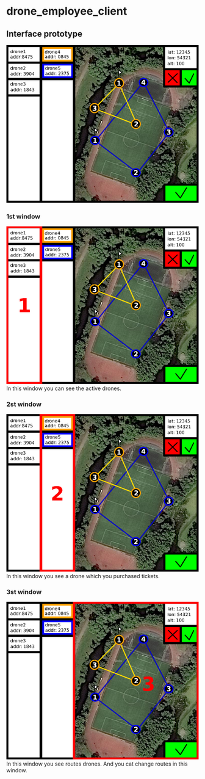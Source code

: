 # drone_employee_client

## Interface prototype
![](https://github.com/simonpavlov/drone_employee_client/blob/master/doc/7vHrxc2jzGU.png "Interface prototype")

### 1st window
![](https://github.com/simonpavlov/drone_employee_client/blob/master/doc/7vHrxc2jzGUl1.png "1st window")
In this window you can see the active drones.

### 2st window
![](https://github.com/simonpavlov/drone_employee_client/blob/master/doc/7vHrxc2jzGUl2.png "2st window")
In this window you see a drone which you purchased tickets.

### 3st window
![](https://github.com/simonpavlov/drone_employee_client/blob/master/doc/7vHrxc2jzGUl3.png "3st window")
In this window you see routes drones. And you cat change routes in this window.

